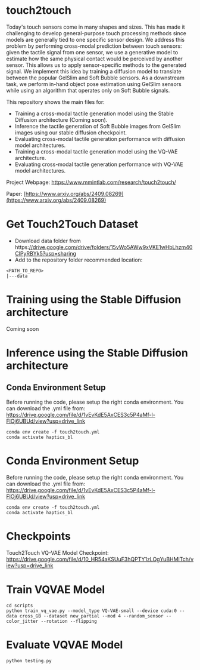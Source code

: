 # touch2touch
Today's touch sensors come in many shapes and sizes. This has made it challenging to develop general-purpose touch processing methods since models are generally tied to one specific sensor design. We address this problem by performing cross-modal prediction between touch sensors: given the tactile signal from one sensor, we use a generative model to estimate how the same physical contact would be perceived by another sensor. This allows us to apply sensor-specific methods to the generated signal. We implement this idea by training a diffusion model to translate between the popular GelSlim and Soft Bubble sensors. As a downstream task, we perform in-hand object pose estimation using GelSlim sensors while using an algorithm that operates only on Soft Bubble signals. 

This repository shows the main files for:
 * Training a cross-modal tactile generation model using the Stable Diffusion architecture (Coming soon).
 * Inference the tactile generation of Soft Bubble images from GelSlim images using our stable diffusion checkpoint.
 * Evaluating cross-modal tactile generation performance with diffusion model architectures.
 * Training a cross-modal tactile generation model using the VQ-VAE architecture.
 * Evaluating cross-modal tactile generation performance with VQ-VAE model architectures.

Project Webpage: https://www.mmintlab.com/research/touch2touch/

Paper: [https://www.arxiv.org/abs/2409.08269](https://www.arxiv.org/abs/2409.08269)

# Get Touch2Touch Dataset
* Download data folder from https:[//drive.google.com/drive/folders/15vWo5AWw9xVKE1wHbLhzm40ClPyRBYk5?usp=sharing](https://drive.google.com/drive/folders/15vWo5AWw9xVKE1wHbLhzm40ClPyRBYk5?usp=drive_link)
* Add to the repository folder recommended location:
```
<PATH_TO_REPO>
|---data
```

# Training using the Stable Diffusion architecture
Coming soon

# Inference using the Stable Diffusion architecture
## Conda Environment Setup
Before running the code, please setup the right conda environment. You can download the .yml file from: https://drive.google.com/file/d/1vEvKdE5AxCES3c5P4aMf-l-FlOj6UBUd/view?usp=drive_link

```
conda env create -f touch2touch.yml
conda activate haptics_bl
```

# Conda Environment Setup
Before running the code, please setup the right conda environment. You can download the .yml file from: https://drive.google.com/file/d/1vEvKdE5AxCES3c5P4aMf-l-FlOj6UBUd/view?usp=drive_link

```
conda env create -f touch2touch.yml
conda activate haptics_bl
```

# Checkpoints
Touch2Touch VQ-VAE Model Checkpoint: https://drive.google.com/file/d/10_HR54aKSUuF3hQPTY1zLOgYuBHMITch/view?usp=drive_link

# Train VQVAE Model
```
cd scripts
python train_vq_vae.py --model_type VQ-VAE-small --device cuda:0 --data cross_GB --dataset new_partial --mod 4 --random_sensor --color_jitter --rotation --flipping
```

# Evaluate VQVAE Model
```
python testing.py
```
